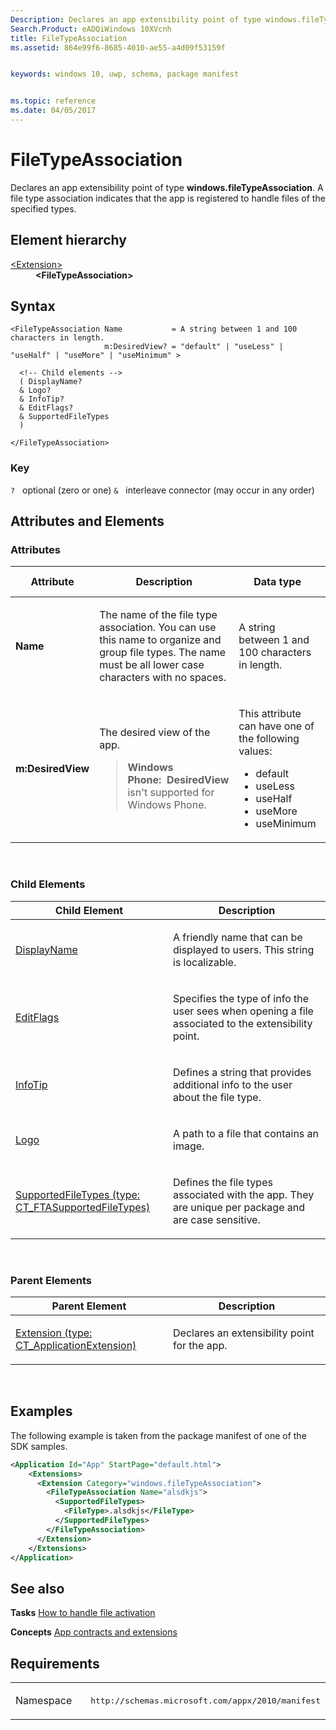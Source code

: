 ```yaml
---
Description: Declares an app extensibility point of type windows.fileTypeAssociation.
Search.Product: eADQiWindows 10XVcnh
title: FileTypeAssociation
ms.assetid: 864e99f6-8685-4010-ae55-a4d09f53159f


keywords: windows 10, uwp, schema, package manifest


ms.topic: reference
ms.date: 04/05/2017
---
```


# FileTypeAssociation




Declares an app extensibility point of type **windows.fileTypeAssociation**. A file type association indicates that the app is registered to handle files of the specified types.

## Element hierarchy

<dl>
<dt><a href="element-extension.md">&lt;Extension&gt;</a></dt>
<dd><b>&lt;FileTypeAssociation&gt;</b></dd>
</dl>

## Syntax

``` syntax
<FileTypeAssociation Name           = A string between 1 and 100 characters in length.
                     m:DesiredView? = "default" | "useLess" | "useHalf" | "useMore" | "useMinimum" >

  <!-- Child elements -->
  ( DisplayName?
  & Logo?
  & InfoTip?
  & EditFlags?
  & SupportedFileTypes
  )

</FileTypeAssociation>
```

### Key

`?`   optional (zero or one)
`&`   interleave connector (may occur in any order)

## Attributes and Elements


### Attributes

<table>
<colgroup>
<col width="20%" />
<col width="20%" />
<col width="20%" />
<col width="20%" />
<col width="20%" />
</colgroup>
<thead>
<tr class="header">
<th>Attribute</th>
<th>Description</th>
<th>Data type</th>
<th>Required</th>
<th>Default value</th>
</tr>
</thead>
<tbody>
<tr class="odd">
<td><strong>Name</strong></td>
<td><p>The name of the file type association. You can use this name to organize and group file types. The name must be all lower case characters with no spaces.</p></td>
<td>A string between 1 and 100 characters in length.</td>
<td>Yes</td>
<td></td>
</tr>
<tr class="even">
<td><strong>m:DesiredView</strong></td>
<td><p>The desired view of the app.</p>
<blockquote>
<strong>Windows Phone:  DesiredView</strong> isn't supported for Windows Phone.
</blockquote></td>
<td><p>This attribute can have one of the following values:</p>
<ul>
<li>default</li>
<li>useLess</li>
<li>useHalf</li>
<li>useMore</li>
<li>useMinimum</li>
</ul></td>
<td>No</td>
<td></td>
</tr>
</tbody>
</table>

 

### Child Elements

<table>
<colgroup>
<col width="50%" />
<col width="50%" />
</colgroup>
<thead>
<tr class="header">
<th>Child Element</th>
<th>Description</th>
</tr>
</thead>
<tbody>
<tr class="odd">
<td><a href="element-displayname.md">DisplayName</a> </td>
<td><p>A friendly name that can be displayed to users. This string is localizable.</p></td>
</tr>
<tr class="even">
<td><a href="element-editflags.md">EditFlags</a> </td>
<td><p>Specifies the type of info the user sees when opening a file associated to the extensibility point.</p></td>
</tr>
<tr class="odd">
<td><a href="element-infotip.md">InfoTip</a> </td>
<td><p>Defines a string that provides additional info to the user about the file type.</p></td>
</tr>
<tr class="even">
<td><a href="element-logo.md">Logo</a> </td>
<td><p>A path to a file that contains an image.</p></td>
</tr>
<tr class="odd">
<td><a href="element-supportedfiletypes.md">SupportedFileTypes (type: CT_FTASupportedFileTypes)</a> </td>
<td><p>Defines the file types associated with the app. They are unique per package and are case sensitive.</p></td>
</tr>
</tbody>
</table>

 

### Parent Elements

<table>
<colgroup>
<col width="50%" />
<col width="50%" />
</colgroup>
<thead>
<tr class="header">
<th>Parent Element</th>
<th>Description</th>
</tr>
</thead>
<tbody>
<tr class="odd">
<td><a href="element-extension.md">Extension (type: CT_ApplicationExtension)</a> </td>
<td><p>Declares an extensibility point for the app.</p></td>
</tr>
</tbody>
</table>

 

## Examples

The following example is taken from the package manifest of one of the SDK samples.

```XML
<Application Id="App" StartPage="default.html">
    <Extensions>
      <Extension Category="windows.fileTypeAssociation">
        <FileTypeAssociation Name="alsdkjs">
          <SupportedFileTypes>
            <FileType>.alsdkjs</FileType>
          </SupportedFileTypes>
        </FileTypeAssociation>
      </Extension>
    </Extensions>
</Application>
```

## See also


**Tasks**
[How to handle file activation](https://msdn.microsoft.com/library/windows/apps/hh452684)

**Concepts**
[App contracts and extensions](https://msdn.microsoft.com/library/windows/apps/hh464906)

## Requirements

<table>
<colgroup>
<col width="50%" />
<col width="50%" />
</colgroup>
<tbody>
<tr class="odd">
<td><p>Namespace</p></td>
<td><pre>http://schemas.microsoft.com/appx/2010/manifest</pre></td>
</tr>
</tbody>
</table>

 

 



